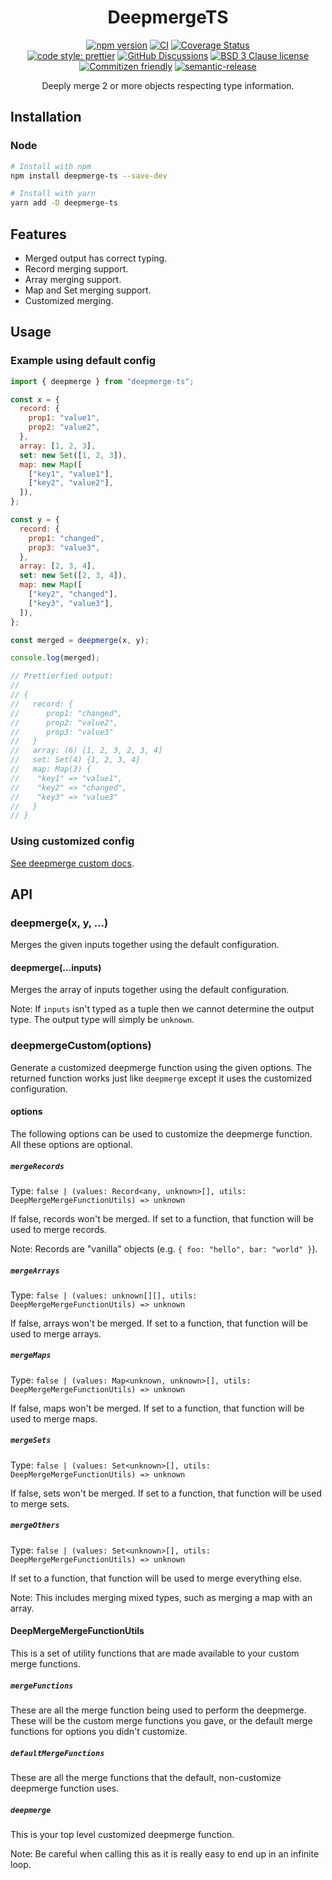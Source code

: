 <div align="center">

# DeepmergeTS

[![npm version](https://img.shields.io/npm/v/deepmerge-ts.svg)](https://www.npmjs.com/package/deepmerge-ts)
[![CI](https://github.com/RebeccaStevens/deepmerge-ts/actions/workflows/ci.yml/badge.svg)](https://github.com/RebeccaStevens/deepmerge-ts/actions/workflows/ci.yml)
[![Coverage Status](https://codecov.io/gh/RebeccaStevens/deepmerge-ts/branch/main/graph/badge.svg?token=MVpR1oAbIT)](https://codecov.io/gh/RebeccaStevens/deepmerge-ts)\
[![code style: prettier](https://img.shields.io/badge/code_style-prettier-ff69b4.svg?style=flat-square)](https://github.com/prettier/prettier)
[![GitHub Discussions](https://img.shields.io/github/discussions/RebeccaStevens/deepmerge-ts?style=flat-square)](https://github.com/RebeccaStevens/deepmerge-ts/discussions)
[![BSD 3 Clause license](https://img.shields.io/github/license/RebeccaStevens/deepmerge-ts.svg?style=flat-square)](https://opensource.org/licenses/BSD-3-Clause)
[![Commitizen friendly](https://img.shields.io/badge/commitizen-friendly-brightgreen.svg?style=flat-square)](https://commitizen.github.io/cz-cli/)
[![semantic-release](https://img.shields.io/badge/%20%20%F0%9F%93%A6%F0%9F%9A%80-semantic--release-e10079.svg?style=flat-square)](https://github.com/semantic-release/semantic-release)

Deeply merge 2 or more objects respecting type information.

</div>

## Installation

### Node

```sh
# Install with npm
npm install deepmerge-ts --save-dev

# Install with yarn
yarn add -D deepmerge-ts
```

## Features

- Merged output has correct typing.
- Record merging support.
- Array merging support.
- Map and Set merging support.
- Customized merging.

## Usage

### Example using default config

```js
import { deepmerge } from "deepmerge-ts";

const x = {
  record: {
    prop1: "value1",
    prop2: "value2",
  },
  array: [1, 2, 3],
  set: new Set([1, 2, 3]),
  map: new Map([
    ["key1", "value1"],
    ["key2", "value2"],
  ]),
};

const y = {
  record: {
    prop1: "changed",
    prop3: "value3",
  },
  array: [2, 3, 4],
  set: new Set([2, 3, 4]),
  map: new Map([
    ["key2", "changed"],
    ["key3", "value3"],
  ]),
};

const merged = deepmerge(x, y);

console.log(merged);

// Prettierfied output:
//
// {
//   record: {
//      prop1: "changed",
//      prop2: "value2",
//      prop3: "value3"
//   }
//   array: (6) [1, 2, 3, 2, 3, 4]
//   set: Set(4) {1, 2, 3, 4}
//   map: Map(3) {
//    "key1" => "value1",
//    "key2" => "changed",
//    "key3" => "value3"
//   }
// }
```

### Using customized config

[See deepmerge custom docs](./docs/deepmergeCustom.md).

## API

### deepmerge(x, y, ...)

Merges the given inputs together using the default configuration.

#### deepmerge(...inputs)

Merges the array of inputs together using the default configuration.

Note: If `inputs` isn't typed as a tuple then we cannot determine the output type. The output type will simply be `unknown`.

### deepmergeCustom(options)

Generate a customized deepmerge function using the given options. The returned function works just like `deepmerge` except it uses the customized configuration.

#### options

The following options can be used to customize the deepmerge function.\
All these options are optional.

##### `mergeRecords`

Type: `false | (values: Record<any, unknown>[], utils: DeepMergeMergeFunctionUtils) => unknown`

If false, records won't be merged. If set to a function, that function will be used to merge records.

Note: Records are "vanilla" objects (e.g. `{ foo: "hello", bar: "world" }`).

##### `mergeArrays`

Type: `false | (values: unknown[][], utils: DeepMergeMergeFunctionUtils) => unknown`

If false, arrays won't be merged. If set to a function, that function will be used to merge arrays.

##### `mergeMaps`

Type: `false | (values: Map<unknown, unknown>[], utils: DeepMergeMergeFunctionUtils) => unknown`

If false, maps won't be merged. If set to a function, that function will be used to merge maps.

##### `mergeSets`

Type: `false | (values: Set<unknown>[], utils: DeepMergeMergeFunctionUtils) => unknown`

If false, sets won't be merged. If set to a function, that function will be used to merge sets.

##### `mergeOthers`

Type: `false | (values: Set<unknown>[], utils: DeepMergeMergeFunctionUtils) => unknown`

If set to a function, that function will be used to merge everything else.

Note: This includes merging mixed types, such as merging a map with an array.

#### DeepMergeMergeFunctionUtils

This is a set of utility functions that are made available to your custom merge functions.

##### `mergeFunctions`

These are all the merge function being used to perform the deepmerge.\
These will be the custom merge functions you gave, or the default merge functions for options you didn't customize.

##### `defaultMergeFunctions`

These are all the merge functions that the default, non-customize deepmerge function uses.

##### `deepmerge`

This is your top level customized deepmerge function.

Note: Be careful when calling this as it is really easy to end up in an infinite loop.
